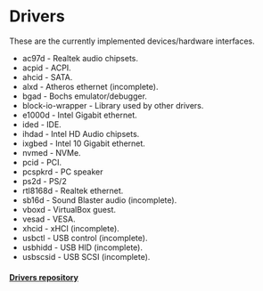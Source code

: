 # Drivers

These are the currently implemented devices/hardware interfaces.

- ac97d - Realtek audio chipsets.
- acpid - ACPI.
- ahcid - SATA.
- alxd - Atheros ethernet (incomplete).
- bgad - Bochs emulator/debugger.
- block-io-wrapper - Library used by other drivers.
- e1000d - Intel Gigabit ethernet.
- ided - IDE.
- ihdad - Intel HD Audio chipsets.
- ixgbed - Intel 10 Gigabit ethernet.
- nvmed - NVMe.
- pcid - PCI.
- pcspkrd - PC speaker
- ps2d - PS/2
- rtl8168d - Realtek ethernet.
- sb16d - Sound Blaster audio (incomplete).
- vboxd - VirtualBox guest.
- vesad - VESA.
- xhcid - xHCI (incomplete).
- usbctl - USB control (incomplete).
- usbhidd - USB HID (incomplete).
- usbscsid - USB SCSI (incomplete).

#### [Drivers repository](https://gitlab.redox-os.org/redox-os/drivers)
